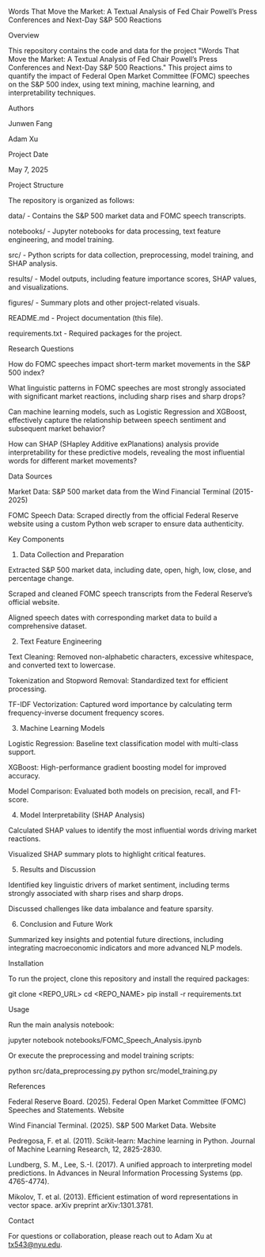 Words That Move the Market: A Textual Analysis of Fed Chair Powell’s Press Conferences and Next-Day S&P 500 Reactions

Overview

This repository contains the code and data for the project "Words That Move the Market: A Textual Analysis of Fed Chair Powell’s Press Conferences and Next-Day S&P 500 Reactions." This project aims to quantify the impact of Federal Open Market Committee (FOMC) speeches on the S&P 500 index, using text mining, machine learning, and interpretability techniques.

Authors

Junwen Fang

Adam Xu

Project Date

May 7, 2025

Project Structure

The repository is organized as follows:

data/ - Contains the S&P 500 market data and FOMC speech transcripts.

notebooks/ - Jupyter notebooks for data processing, text feature engineering, and model training.

src/ - Python scripts for data collection, preprocessing, model training, and SHAP analysis.

results/ - Model outputs, including feature importance scores, SHAP values, and visualizations.

figures/ - Summary plots and other project-related visuals.

README.md - Project documentation (this file).

requirements.txt - Required packages for the project.

Research Questions

How do FOMC speeches impact short-term market movements in the S&P 500 index?

What linguistic patterns in FOMC speeches are most strongly associated with significant market reactions, including sharp rises and sharp drops?

Can machine learning models, such as Logistic Regression and XGBoost, effectively capture the relationship between speech sentiment and subsequent market behavior?

How can SHAP (SHapley Additive exPlanations) analysis provide interpretability for these predictive models, revealing the most influential words for different market movements?

Data Sources

Market Data: S&P 500 market data from the Wind Financial Terminal (2015-2025)

FOMC Speech Data: Scraped directly from the official Federal Reserve website using a custom Python web scraper to ensure data authenticity.

Key Components

1. Data Collection and Preparation

Extracted S&P 500 market data, including date, open, high, low, close, and percentage change.

Scraped and cleaned FOMC speech transcripts from the Federal Reserve’s official website.

Aligned speech dates with corresponding market data to build a comprehensive dataset.

2. Text Feature Engineering

Text Cleaning: Removed non-alphabetic characters, excessive whitespace, and converted text to lowercase.

Tokenization and Stopword Removal: Standardized text for efficient processing.

TF-IDF Vectorization: Captured word importance by calculating term frequency-inverse document frequency scores.

3. Machine Learning Models

Logistic Regression: Baseline text classification model with multi-class support.

XGBoost: High-performance gradient boosting model for improved accuracy.

Model Comparison: Evaluated both models on precision, recall, and F1-score.

4. Model Interpretability (SHAP Analysis)

Calculated SHAP values to identify the most influential words driving market reactions.

Visualized SHAP summary plots to highlight critical features.

5. Results and Discussion

Identified key linguistic drivers of market sentiment, including terms strongly associated with sharp rises and sharp drops.

Discussed challenges like data imbalance and feature sparsity.

6. Conclusion and Future Work

Summarized key insights and potential future directions, including integrating macroeconomic indicators and more advanced NLP models.

Installation

To run the project, clone this repository and install the required packages:

git clone <REPO_URL>
cd <REPO_NAME>
pip install -r requirements.txt

Usage

Run the main analysis notebook:

jupyter notebook notebooks/FOMC_Speech_Analysis.ipynb

Or execute the preprocessing and model training scripts:

python src/data_preprocessing.py
python src/model_training.py

References

Federal Reserve Board. (2025). Federal Open Market Committee (FOMC) Speeches and Statements. Website

Wind Financial Terminal. (2025). S&P 500 Market Data. Website

Pedregosa, F. et al. (2011). Scikit-learn: Machine learning in Python. Journal of Machine Learning Research, 12, 2825-2830.

Lundberg, S. M., Lee, S.-I. (2017). A unified approach to interpreting model predictions. In Advances in Neural Information Processing Systems (pp. 4765-4774).

Mikolov, T. et al. (2013). Efficient estimation of word representations in vector space. arXiv preprint arXiv:1301.3781.

Contact

For questions or collaboration, please reach out to Adam Xu at tx543@nyu.edu.

